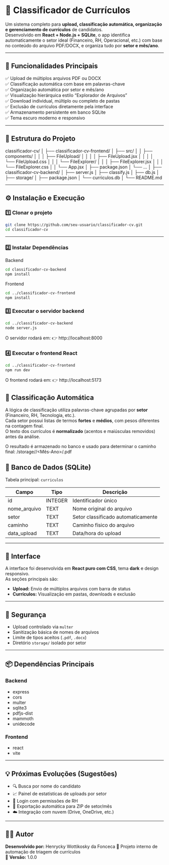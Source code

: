 # 🧠 Classificador de Currículos

Um sistema completo para **upload, classificação automática, organização e gerenciamento de currículos** de candidatos.  
Desenvolvido em **React + Node.js + SQLite**, o app identifica automaticamente o setor ideal (Financeiro, RH, Operacional, etc.) com base no conteúdo do arquivo PDF/DOCX, e organiza tudo por **setor e mês/ano**.

---

## 🚀 Funcionalidades Principais

✅ Upload de múltiplos arquivos PDF ou DOCX  
✅ Classificação automática com base em palavras-chave  
✅ Organização automática por setor e mês/ano  
✅ Visualização hierárquica estilo “Explorador de Arquivos”  
✅ Download individual, múltiplo ou completo de pastas  
✅ Exclusão de currículos diretamente pela interface  
✅ Armazenamento persistente em banco SQLite  
✅ Tema escuro moderno e responsivo  

---

## 🧩 Estrutura do Projeto

classificador-cv/
│
├── classificador-cv-frontend/
│ ├── src/
│ │ ├── components/
│ │ │ ├── FileUpload/
│ │ │ │ ├── FileUpload.jsx
│ │ │ │ └── FileUpload.css
│ │ │ └── FileExplorer/
│ │ │ ├── FileExplorer.jsx
│ │ │ └── FileExplorer.css
│ │ └── App.jsx
│ ├── package.json
│ └── ...
│
├── classificador-cv-backend/
│ ├── server.js
│ ├── classify.js
│ ├── db.js
│ ├── storage/
│ ├── package.json
│ └── curriculos.db
│
└── README.md

---

## ⚙️ Instalação e Execução

### 1️⃣ Clonar o projeto

```bash
git clone https://github.com/seu-usuario/classificador-cv.git
cd classificador-cv
```
---

### 2️⃣ Instalar Dependências

Backend
```bash
cd classificador-cv-backend
npm install
```

Frontend
```bash
cd ../classificador-cv-frontend
npm install
```

### 3️⃣ Executar o servidor backend

```bash
cd ../classificador-cv-backend
node server.js
```

O servidor rodará em:
👉 http://localhost:8000

### 4️⃣ Executar o frontend React

```bash
cd ../classificador-cv-frontend
npm run dev
```
O frontend rodará em:
👉 http://localhost:5173

## 🧠 Classificação Automática

A lógica de classificação utiliza palavras-chave agrupadas por **setor** (Financeiro, RH, Tecnologia, etc.).  
Cada setor possui listas de termos **fortes** e **médios**, com pesos diferentes na contagem final.  
O texto dos currículos é **normalizado** (acentos e maiúsculas removidos) antes da análise.

O resultado é armazenado no banco e usado para determinar o caminho final:
/storage/<Setor>/<Mês-Ano>/<arquivo>.pdf

## 💾 Banco de Dados (SQLite)

Tabela principal: `curriculos`

| Campo         | Tipo     | Descrição                          |
|----------------|----------|------------------------------------|
| id             | INTEGER  | Identificador único                |
| nome_arquivo   | TEXT     | Nome original do arquivo           |
| setor          | TEXT     | Setor classificado automaticamente |
| caminho        | TEXT     | Caminho físico do arquivo          |
| data_upload    | TEXT     | Data/hora do upload                |

---

## 🎨 Interface

A interface foi desenvolvida em **React puro com CSS**, tema **dark** e design responsivo.  
As seções principais são:

- **Upload:** Envio de múltiplos arquivos com barra de status  
- **Currículos:** Visualização em pastas, downloads e exclusão  

---

## 🔐 Segurança

- Upload controlado via `multer`  
- Sanitização básica de nomes de arquivos  
- Limite de tipos aceitos (`.pdf`, `.docx`)  
- Diretório `storage/` isolado por setor  

---

## 📦 Dependências Principais

### Backend
- express  
- cors  
- multer  
- sqlite3  
- pdfjs-dist  
- mammoth  
- unidecode  

### Frontend
- react  
- vite  

---

## 💡 Próximas Evoluções (Sugestões)

- 🔍 Busca por nome do candidato  
- 📈 Painel de estatísticas de uploads por setor  
- 👤 Login com permissões de RH  
- 📂 Exportação automática para ZIP de setor/mês  
- ☁️ Integração com nuvem (Drive, OneDrive, etc.)  

---

## 👨‍💻 Autor

**Desenvolvido por:** Henrycky Wottikosky da Fonceca
📍 Projeto interno de automação de triagem de currículos  
📅 **Versão:** 1.0.0  